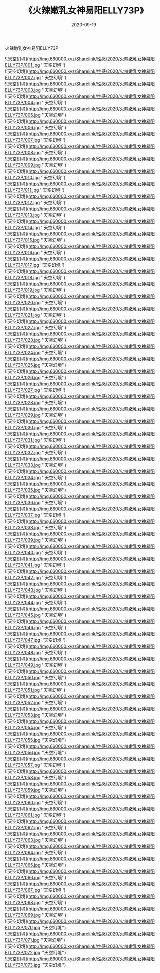 ﻿---
layout: post
title:  《火辣嫩乳女神易阳ELLY73P》
date:   2020-09-19
img: http://img.660000.xyz/Sharelink/性感/2020/火辣嫩乳女神易阳ELLY73P/000.jpg
categories: [美女, 性感, 泳衣]
---

火辣嫩乳女神易阳ELLY73P



![天空幻境](http://img.660000.xyz/Sharelink/性感/2020/火辣嫩乳女神易阳ELLY73P/001.jpg ''天空幻境'') <br>
![天空幻境](http://img.660000.xyz/Sharelink/性感/2020/火辣嫩乳女神易阳ELLY73P/002.jpg ''天空幻境'') <br>
![天空幻境](http://img.660000.xyz/Sharelink/性感/2020/火辣嫩乳女神易阳ELLY73P/003.jpg ''天空幻境'') <br>
![天空幻境](http://img.660000.xyz/Sharelink/性感/2020/火辣嫩乳女神易阳ELLY73P/004.jpg ''天空幻境'') <br>
![天空幻境](http://img.660000.xyz/Sharelink/性感/2020/火辣嫩乳女神易阳ELLY73P/005.jpg ''天空幻境'') <br>
![天空幻境](http://img.660000.xyz/Sharelink/性感/2020/火辣嫩乳女神易阳ELLY73P/006.jpg ''天空幻境'') <br>
![天空幻境](http://img.660000.xyz/Sharelink/性感/2020/火辣嫩乳女神易阳ELLY73P/007.jpg ''天空幻境'') <br>
![天空幻境](http://img.660000.xyz/Sharelink/性感/2020/火辣嫩乳女神易阳ELLY73P/008.jpg ''天空幻境'') <br>
![天空幻境](http://img.660000.xyz/Sharelink/性感/2020/火辣嫩乳女神易阳ELLY73P/009.jpg ''天空幻境'') <br>
![天空幻境](http://img.660000.xyz/Sharelink/性感/2020/火辣嫩乳女神易阳ELLY73P/010.jpg ''天空幻境'') <br>
![天空幻境](http://img.660000.xyz/Sharelink/性感/2020/火辣嫩乳女神易阳ELLY73P/011.jpg ''天空幻境'') <br>
![天空幻境](http://img.660000.xyz/Sharelink/性感/2020/火辣嫩乳女神易阳ELLY73P/012.jpg ''天空幻境'') <br>
![天空幻境](http://img.660000.xyz/Sharelink/性感/2020/火辣嫩乳女神易阳ELLY73P/013.jpg ''天空幻境'') <br>
![天空幻境](http://img.660000.xyz/Sharelink/性感/2020/火辣嫩乳女神易阳ELLY73P/014.jpg ''天空幻境'') <br>
![天空幻境](http://img.660000.xyz/Sharelink/性感/2020/火辣嫩乳女神易阳ELLY73P/015.jpg ''天空幻境'') <br>
![天空幻境](http://img.660000.xyz/Sharelink/性感/2020/火辣嫩乳女神易阳ELLY73P/016.jpg ''天空幻境'') <br>
![天空幻境](http://img.660000.xyz/Sharelink/性感/2020/火辣嫩乳女神易阳ELLY73P/017.jpg ''天空幻境'') <br>
![天空幻境](http://img.660000.xyz/Sharelink/性感/2020/火辣嫩乳女神易阳ELLY73P/018.jpg ''天空幻境'') <br>
![天空幻境](http://img.660000.xyz/Sharelink/性感/2020/火辣嫩乳女神易阳ELLY73P/019.jpg ''天空幻境'') <br>
![天空幻境](http://img.660000.xyz/Sharelink/性感/2020/火辣嫩乳女神易阳ELLY73P/020.jpg ''天空幻境'') <br>
![天空幻境](http://img.660000.xyz/Sharelink/性感/2020/火辣嫩乳女神易阳ELLY73P/021.jpg ''天空幻境'') <br>
![天空幻境](http://img.660000.xyz/Sharelink/性感/2020/火辣嫩乳女神易阳ELLY73P/022.jpg ''天空幻境'') <br>
![天空幻境](http://img.660000.xyz/Sharelink/性感/2020/火辣嫩乳女神易阳ELLY73P/023.jpg ''天空幻境'') <br>
![天空幻境](http://img.660000.xyz/Sharelink/性感/2020/火辣嫩乳女神易阳ELLY73P/024.jpg ''天空幻境'') <br>
![天空幻境](http://img.660000.xyz/Sharelink/性感/2020/火辣嫩乳女神易阳ELLY73P/025.jpg ''天空幻境'') <br>
![天空幻境](http://img.660000.xyz/Sharelink/性感/2020/火辣嫩乳女神易阳ELLY73P/026.jpg ''天空幻境'') <br>
![天空幻境](http://img.660000.xyz/Sharelink/性感/2020/火辣嫩乳女神易阳ELLY73P/027.jpg ''天空幻境'') <br>
![天空幻境](http://img.660000.xyz/Sharelink/性感/2020/火辣嫩乳女神易阳ELLY73P/028.jpg ''天空幻境'') <br>
![天空幻境](http://img.660000.xyz/Sharelink/性感/2020/火辣嫩乳女神易阳ELLY73P/029.jpg ''天空幻境'') <br>
![天空幻境](http://img.660000.xyz/Sharelink/性感/2020/火辣嫩乳女神易阳ELLY73P/030.jpg ''天空幻境'') <br>
![天空幻境](http://img.660000.xyz/Sharelink/性感/2020/火辣嫩乳女神易阳ELLY73P/031.jpg ''天空幻境'') <br>
![天空幻境](http://img.660000.xyz/Sharelink/性感/2020/火辣嫩乳女神易阳ELLY73P/032.jpg ''天空幻境'') <br>
![天空幻境](http://img.660000.xyz/Sharelink/性感/2020/火辣嫩乳女神易阳ELLY73P/033.jpg ''天空幻境'') <br>
![天空幻境](http://img.660000.xyz/Sharelink/性感/2020/火辣嫩乳女神易阳ELLY73P/034.jpg ''天空幻境'') <br>
![天空幻境](http://img.660000.xyz/Sharelink/性感/2020/火辣嫩乳女神易阳ELLY73P/035.jpg ''天空幻境'') <br>
![天空幻境](http://img.660000.xyz/Sharelink/性感/2020/火辣嫩乳女神易阳ELLY73P/036.jpg ''天空幻境'') <br>
![天空幻境](http://img.660000.xyz/Sharelink/性感/2020/火辣嫩乳女神易阳ELLY73P/037.jpg ''天空幻境'') <br>
![天空幻境](http://img.660000.xyz/Sharelink/性感/2020/火辣嫩乳女神易阳ELLY73P/038.jpg ''天空幻境'') <br>
![天空幻境](http://img.660000.xyz/Sharelink/性感/2020/火辣嫩乳女神易阳ELLY73P/039.jpg ''天空幻境'') <br>
![天空幻境](http://img.660000.xyz/Sharelink/性感/2020/火辣嫩乳女神易阳ELLY73P/040.jpg ''天空幻境'') <br>
![天空幻境](http://img.660000.xyz/Sharelink/性感/2020/火辣嫩乳女神易阳ELLY73P/041.jpg ''天空幻境'') <br>
![天空幻境](http://img.660000.xyz/Sharelink/性感/2020/火辣嫩乳女神易阳ELLY73P/042.jpg ''天空幻境'') <br>
![天空幻境](http://img.660000.xyz/Sharelink/性感/2020/火辣嫩乳女神易阳ELLY73P/043.jpg ''天空幻境'') <br>
![天空幻境](http://img.660000.xyz/Sharelink/性感/2020/火辣嫩乳女神易阳ELLY73P/044.jpg ''天空幻境'') <br>
![天空幻境](http://img.660000.xyz/Sharelink/性感/2020/火辣嫩乳女神易阳ELLY73P/045.jpg ''天空幻境'') <br>
![天空幻境](http://img.660000.xyz/Sharelink/性感/2020/火辣嫩乳女神易阳ELLY73P/046.jpg ''天空幻境'') <br>
![天空幻境](http://img.660000.xyz/Sharelink/性感/2020/火辣嫩乳女神易阳ELLY73P/047.jpg ''天空幻境'') <br>
![天空幻境](http://img.660000.xyz/Sharelink/性感/2020/火辣嫩乳女神易阳ELLY73P/048.jpg ''天空幻境'') <br>
![天空幻境](http://img.660000.xyz/Sharelink/性感/2020/火辣嫩乳女神易阳ELLY73P/049.jpg ''天空幻境'') <br>
![天空幻境](http://img.660000.xyz/Sharelink/性感/2020/火辣嫩乳女神易阳ELLY73P/050.jpg ''天空幻境'') <br>
![天空幻境](http://img.660000.xyz/Sharelink/性感/2020/火辣嫩乳女神易阳ELLY73P/051.jpg ''天空幻境'') <br>
![天空幻境](http://img.660000.xyz/Sharelink/性感/2020/火辣嫩乳女神易阳ELLY73P/052.jpg ''天空幻境'') <br>
![天空幻境](http://img.660000.xyz/Sharelink/性感/2020/火辣嫩乳女神易阳ELLY73P/053.jpg ''天空幻境'') <br>
![天空幻境](http://img.660000.xyz/Sharelink/性感/2020/火辣嫩乳女神易阳ELLY73P/054.jpg ''天空幻境'') <br>
![天空幻境](http://img.660000.xyz/Sharelink/性感/2020/火辣嫩乳女神易阳ELLY73P/055.jpg ''天空幻境'') <br>
![天空幻境](http://img.660000.xyz/Sharelink/性感/2020/火辣嫩乳女神易阳ELLY73P/056.jpg ''天空幻境'') <br>
![天空幻境](http://img.660000.xyz/Sharelink/性感/2020/火辣嫩乳女神易阳ELLY73P/057.jpg ''天空幻境'') <br>
![天空幻境](http://img.660000.xyz/Sharelink/性感/2020/火辣嫩乳女神易阳ELLY73P/058.jpg ''天空幻境'') <br>
![天空幻境](http://img.660000.xyz/Sharelink/性感/2020/火辣嫩乳女神易阳ELLY73P/059.jpg ''天空幻境'') <br>
![天空幻境](http://img.660000.xyz/Sharelink/性感/2020/火辣嫩乳女神易阳ELLY73P/060.jpg ''天空幻境'') <br>
![天空幻境](http://img.660000.xyz/Sharelink/性感/2020/火辣嫩乳女神易阳ELLY73P/061.jpg ''天空幻境'') <br>
![天空幻境](http://img.660000.xyz/Sharelink/性感/2020/火辣嫩乳女神易阳ELLY73P/062.jpg ''天空幻境'') <br>
![天空幻境](http://img.660000.xyz/Sharelink/性感/2020/火辣嫩乳女神易阳ELLY73P/063.jpg ''天空幻境'') <br>
![天空幻境](http://img.660000.xyz/Sharelink/性感/2020/火辣嫩乳女神易阳ELLY73P/064.jpg ''天空幻境'') <br>
![天空幻境](http://img.660000.xyz/Sharelink/性感/2020/火辣嫩乳女神易阳ELLY73P/065.jpg ''天空幻境'') <br>
![天空幻境](http://img.660000.xyz/Sharelink/性感/2020/火辣嫩乳女神易阳ELLY73P/066.jpg ''天空幻境'') <br>
![天空幻境](http://img.660000.xyz/Sharelink/性感/2020/火辣嫩乳女神易阳ELLY73P/067.jpg ''天空幻境'') <br>
![天空幻境](http://img.660000.xyz/Sharelink/性感/2020/火辣嫩乳女神易阳ELLY73P/068.jpg ''天空幻境'') <br>
![天空幻境](http://img.660000.xyz/Sharelink/性感/2020/火辣嫩乳女神易阳ELLY73P/069.jpg ''天空幻境'') <br>
![天空幻境](http://img.660000.xyz/Sharelink/性感/2020/火辣嫩乳女神易阳ELLY73P/070.jpg ''天空幻境'') <br>
![天空幻境](http://img.660000.xyz/Sharelink/性感/2020/火辣嫩乳女神易阳ELLY73P/071.jpg ''天空幻境'') <br>
![天空幻境](http://img.660000.xyz/Sharelink/性感/2020/火辣嫩乳女神易阳ELLY73P/072.jpg ''天空幻境'') <br>
![天空幻境](http://img.660000.xyz/Sharelink/性感/2020/火辣嫩乳女神易阳ELLY73P/073.jpg ''天空幻境'') <br>